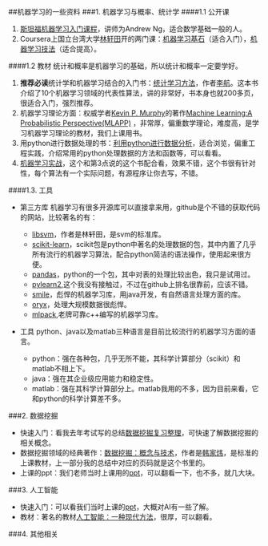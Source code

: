 ##机器学习的一些资料
###1. 机器学习与概率、统计学
####1.1 公开课
1. [斯坦福机器学习入门课程](https://www.coursera.org/learn/machine-learning)，讲师为Andrew Ng，适合数学基础一般的人。
2. Coursera上国立台湾大学[林轩田](https://www.coursera.org/instructor/htlin)开的两门课：[机器学习基石](https://www.coursera.org/course/ntumlone)（适合入门），[机器学习技法](https://www.coursera.org/course/ntumltwo)（适合提高）。

####1.2 教材
统计和概率是机器学习的基础，所以统计和概率一定要学好。
1. **推荐必读**统计学和机器学习结合的入门书：[统计学习方法](https://github.com/jindongwang/MachineLearning/blob/master/books/2012.%E6%9D%8E%E8%88%AA.%E7%BB%9F%E8%AE%A1%E5%AD%A6%E4%B9%A0%E6%96%B9%E6%B3%95.pdf)，作者[李航](http://blog.sina.com.cn/u/2060750830)。这本书介绍了10个机器学习领域的代表性算法，讲的非常好，书本身也就200多页，很适合入门，强烈推荐。
2. 机器学习理论方面：权威学者[Kevin P. Murphy](http://www.cs.ubc.ca/~murphyk/)的著作[Machine Learning:A Probabilistic Perspective(MLAPP)](https://github.com/jindongwang/MachineLearning/blob/master/books/mlapp.pdf) ，非常厚，偏重数学理论，难度高，是学习机器学习理论的教材，我们上课用书。
3. 用python进行数据处理的书：[利用python进行数据分析](http://)，适合浏览，偏重工程实践，介绍常用的python处理数据的方法和函数等，可以看看。
4. [机器学习实战](https://github.com/jindongwang/MachineLearning/tree/master/books/%E6%9C%BA%E5%99%A8%E5%AD%A6%E4%B9%A0%E5%AE%9E%E6%88%98)，这个和第3点说的这个书配合看，效果不错，这个书很有针对性，每个算法有一个实际问题，有源程序让你去写，不错。

####1.3. 工具

* 第三方库
	机器学习有很多开源库可以直接拿来用，github是个不错的获取代码的网站，比较著名的有：
    * [libsvm](https://github.com/cjlin1/libsvm)，作者是林轩田，是svm的标准库。
    * [scikit-learn](http://scikit-learn.org)，scikit包是python中著名的处理数据的包，其中内置了几乎所有流行的机器学习算法，配合python简洁的语法操作，使用起来很方便。
    * [pandas](http://www.cnblogs.com/chaosimple/p/4153083.html)，python的一个包，其中对表的处理比较出色，我只是试用过。
    * [pylearn2](https://github.com/lisa-lab/pylearn2),这个我没有接触过，不过在github上排名很靠前，应该不错。
    * [smile](https://github.com/haifengl/smile)，彪悍的机器学习库，用java开发，有自然语言处理方面的库。
    * [oryx](https://github.com/cloudera/oryx)，处理大规模数据很彪悍。
    * [mlpack](https://github.com/mlpack/mlpack),老牌可靠c++编写的机器学习库。

* 工具
python、java以及matlab三种语言是目前比较流行的机器学习方面的语言。
    * python：强在各种包，几乎无所不能，其科学计算部分（scikit）和matlab不相上下。
    * java：强在其企业级应用能力和稳定性。
    * matlab：强在其科学计算部分上。matlab我用的不多，因为目前来看，它和python的科学计算差不多。

###2. 数据挖掘
* 快速入门：看我去年考试写的总结[数据挖掘复习整理](http://)，可快速了解数据挖掘的相关概念。
* 数据挖掘领域的经典著作：[数据挖掘：概念与技术](http://)，作者是[韩家炜](http://baike.baidu.com/link?url=UsI-yAamHGGNoe22xOWX7XjU-8eILnF4oQTP-2dysekLxDk6FleEefGc013or725zvos5Mach2j6cWEKcv2DF_)，是标准的上课教材，上一部分我的总结中对应的页码就是这个书里的。
* 上课的ppt：我们老师当时上课用的[ppt](http://)，可以翻看一下，也不多，就几大块。

###3. 人工智能
* 快速入门：可以看我们当时上课的[ppt](http://)，大概对AI有一些了解。
* 教材：著名的教材[人工智能：一种现代方法]()，很厚，可以翻看。

###4. 其他相关